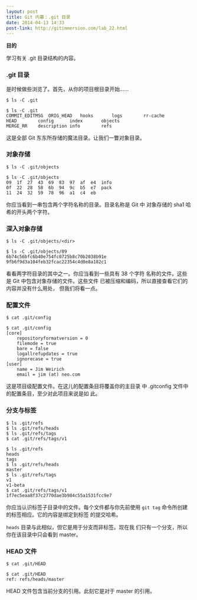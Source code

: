 ```yaml
---
layout: post
title: Git 内幕：.git 目录
date: 2014-04-13 14:33
post-link: http://gitimmersion.com/lab_22.html
---
```


**目的**

学习有关 .git 目录结构的内容。

### .git 目录

是时候做些浏览了。首先，从你的项目根目录开始……

```
$ ls -C .git
```

```
$ ls -C .git
COMMIT_EDITMSG  ORIG_HEAD   hooks       logs        rr-cache
HEAD        config      index       objects
MERGE_RR    description info        refs
```

这是全部 Git 东东所存储的魔法目录。让我们一瞥对象目录。

### 对象存储

```
$ ls -C .git/objects
```

```
$ ls -C .git/objects
09  1f  27  43  69  83  97  af  e4  info
0f  22  28  58  6b  94  9c  b5  e7  pack
11  24  32  59  78  96  a1  c4  eb
```

你应当看到一串包含两个字符名称的目录。目录名称是 Git 中
对象存储的 sha1 哈希的开头两个字符。

### 深入对象存储

```
$ ls -C .git/objects/<dir>
```

```
$ ls -C .git/objects/09
6b74c56bfc6b40e754fc0725b8c70b2038b91e  9fb6f9d3a104feb32fcac22354c4d0e8a182c1
```

看看两字符目录的其中之一。你应当看到一些具有 38 个字符
名称的文件。这些是 Git 中包含对象存储的文件。这些文件
已被压缩和编码，所以直接查看它们的内容并没有什么用处，
但我们将看一点。

### 配置文件

```
$ cat .git/config
```

```
$ cat .git/config
[core]
    repositoryformatversion = 0
    filemode = true
    bare = false
    logallrefupdates = true
    ignorecase = true
[user]
    name = Jim Weirich
    email = jim (at) neo.com
```

这是项目级配置文件。在这儿的配置条目将覆盖你的主目录
中 .gitconfig 文件中的配置条目，至少对此项目来说是如
此。

### 分支与标签

```
$ ls .git/refs
$ ls .git/refs/heads
$ ls .git/refs/tags
$ cat .git/refs/tags/v1
```

```
$ ls .git/refs
heads
tags
$ ls .git/refs/heads
master
$ ls .git/refs/tags
v1
v1-beta
$ cat .git/refs/tags/v1
1f7ec5eaa8f37c2770dae3b984c55a1531fcc9e7
```

你应当认识标签子目录中的文件。每个文件都与你先前使用
`git tag` 命令所创建的标签相应。它的内容是绑定到标签
的提交哈希。

`heads` 目录与此相似，但它是用于分支而非标签。现在我
们只有一个分支，所以你在该目录中只会看到 master。

### HEAD 文件

```
$ cat .git/HEAD
```

```
$ cat .git/HEAD
ref: refs/heads/master
```

HEAD 文件包含当前分支的引用。此刻它是对于 master 的引用。
